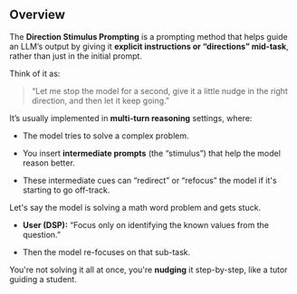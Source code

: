 ## Overview

The **Direction Stimulus Prompting** is a prompting method that helps guide an LLM’s output by giving it **explicit instructions or “directions” mid-task**, rather than just in the initial prompt.

Think of it as:

> “Let me stop the model for a second, give it a little nudge in the right direction, and then let it keep going.”

It’s usually implemented in **multi-turn reasoning** settings, where:

- The model tries to solve a complex problem.
    
- You insert **intermediate prompts** (the “stimulus”) that help the model reason better.
    
- These intermediate cues can “redirect” or “refocus” the model if it's starting to go off-track.

Let's say the model is solving a math word problem and gets stuck.

- **User (DSP):** “Focus only on identifying the known values from the question.”
    
- Then the model re-focuses on that sub-task.
    

You're not solving it all at once, you're **nudging** it step-by-step, like a tutor guiding a student.